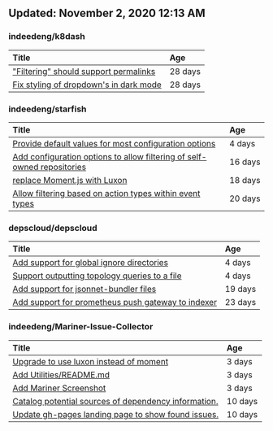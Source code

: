 ## Updated: November 2, 2020 12:13 AM


### indeedeng/k8dash
|**Title**|**Age**|
|:----|:----|
|["Filtering" should support permalinks](https://github.com/indeedeng/k8dash/issues/153)|28&nbsp;days|
|[Fix styling of dropdown's in dark mode](https://github.com/indeedeng/k8dash/issues/152)|28&nbsp;days|


### indeedeng/starfish
|**Title**|**Age**|
|:----|:----|
|[Provide default values for most configuration options](https://github.com/indeedeng/starfish/issues/78)|4&nbsp;days|
|[Add configuration options to allow filtering of self-owned repositories](https://github.com/indeedeng/starfish/issues/65)|16&nbsp;days|
|[replace Moment.js with Luxon](https://github.com/indeedeng/starfish/issues/60)|18&nbsp;days|
|[Allow filtering based on action types within event types](https://github.com/indeedeng/starfish/issues/58)|20&nbsp;days|


### depscloud/depscloud
|**Title**|**Age**|
|:----|:----|
|[Add support for global ignore directories](https://github.com/depscloud/depscloud/issues/137)|4&nbsp;days|
|[Support outputting topology queries to a file](https://github.com/depscloud/depscloud/issues/135)|4&nbsp;days|
|[Add support for jsonnet-bundler files](https://github.com/depscloud/depscloud/issues/115)|19&nbsp;days|
|[Add support for prometheus push gateway to indexer](https://github.com/depscloud/depscloud/issues/108)|23&nbsp;days|


### indeedeng/Mariner-Issue-Collector
|**Title**|**Age**|
|:----|:----|
|[Upgrade to use luxon instead of moment](https://github.com/indeedeng/Mariner-Issue-Collector/issues/31)|3&nbsp;days|
|[Add Utilities/README.md](https://github.com/indeedeng/Mariner-Issue-Collector/issues/30)|3&nbsp;days|
|[Add Mariner Screenshot](https://github.com/indeedeng/Mariner-Issue-Collector/issues/29)|3&nbsp;days|
|[Catalog potential sources of dependency information.](https://github.com/indeedeng/Mariner-Issue-Collector/issues/19)|10&nbsp;days|
|[Update gh-pages landing page to show found issues.](https://github.com/indeedeng/Mariner-Issue-Collector/issues/15)|10&nbsp;days|